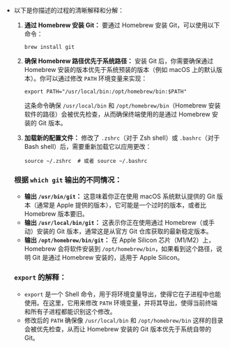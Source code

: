 - 以下是你描述的过程的清晰解释和分解：

  1. **通过 Homebrew 安装 Git：** 要通过 Homebrew 安装 Git，可以使用以下命令：

     ```
     brew install git
     ```

  2. **确保 Homebrew 路径优先于系统路径：** 安装 Git 后，你需要确保通过 Homebrew 安装的版本优先于系统预装的版本（例如 macOS 上的默认版本）。你可以通过修改 `PATH` 环境变量来实现：

     ```
     export PATH="/usr/local/bin:/opt/homebrew/bin:$PATH"
     ```

     这条命令确保 `/usr/local/bin` 和 `/opt/homebrew/bin`（Homebrew 安装软件的路径）会被优先检查，从而确保终端使用的是通过 Homebrew 安装的 Git 版本。

  3. **加载新的配置文件：** 修改了 `.zshrc`（对于 Zsh shell）或 `.bashrc`（对于 Bash shell）后，需要重新加载它以应用更改：

     ```
     source ~/.zshrc  # 或者 source ~/.bashrc
     ```

  ### 根据 `which git` 输出的不同情况：

  - **输出 `/usr/bin/git`：**
     这意味着你正在使用 macOS 系统默认提供的 Git 版本（通常是 Apple 提供的版本），它可能是一个过时的版本，或者比 Homebrew 版本要旧。
  - **输出 `/usr/local/bin/git`：**
     这表示你正在使用通过 Homebrew（或手动）安装的 Git 版本，通常这是从官方 Git 仓库获取的最新稳定版本。
  - **输出 `/opt/homebrew/bin/git`：**
     在 Apple Silicon 芯片（M1/M2）上，Homebrew 会将软件安装到 `/opt/homebrew/bin`，如果看到这个路径，说明 Git 是通过 Homebrew 安装的，适用于 Apple Silicon。

  ### `export` 的解释：

  - `export` 是一个 Shell 命令，用于将环境变量导出，使得它在子进程中也能使用。在这里，它用来修改 `PATH` 环境变量，并将其导出，使得当前终端和所有子进程都能识别这个修改。
  - 修改后的 `PATH` 确保像 `/usr/local/bin` 和 `/opt/homebrew/bin` 这样的目录会被优先检查，从而让 Homebrew 安装的 Git 版本优先于系统自带的 Git。

  